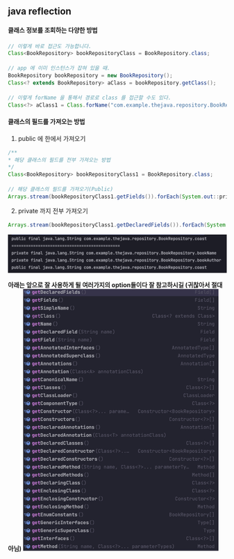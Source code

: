 ## java reflection

#### 클래스 정보를 조회하는 다양한 방법
```java
// 이렇게 바로 접근도 가능합니다.
Class<BookRepository> bookRepositoryClass = BookRepository.class;

// app 에 이미 인스턴스가 잡혀 있을 때.
BookRepository bookRepository = new BookRepository();
Class<? extends BookRepository> aClass = bookRepository.getClass();

// 이렇게 forName 을 통해서 경로로 class 를 접근할 수도 있다.
Class<?> aClass1 = Class.forName("com.example.thejava.repository.BookRepository");
```

#### 클래스의 필드를 가져오는 방법
1. public 에 한에서 가져오기
```java
/**
* 해당 클래스의 필드를 전부 가져오는 방법
*/
Class<BookRepository> bookRepositoryClass1 = BookRepository.class;

// 해당 클래스의 필드를 가져오기(Public)
Arrays.stream(bookRepositoryClass1.getFields()).forEach(System.out::println);
```

2. private 까지 전부 가져오기
```java
Arrays.stream(bookRepositoryClass1.getDeclaredFields()).forEach(System.out::println);
```

<img src="../../img/getFields.png" width="600px">

**아래는 앞으로 잘 사용하게 될 여러가지의 option들이다 잘 참고하시길 (귀찮아서 절대 아님)**
<img src="../../img/class-reflection-options.png" width="450px">
